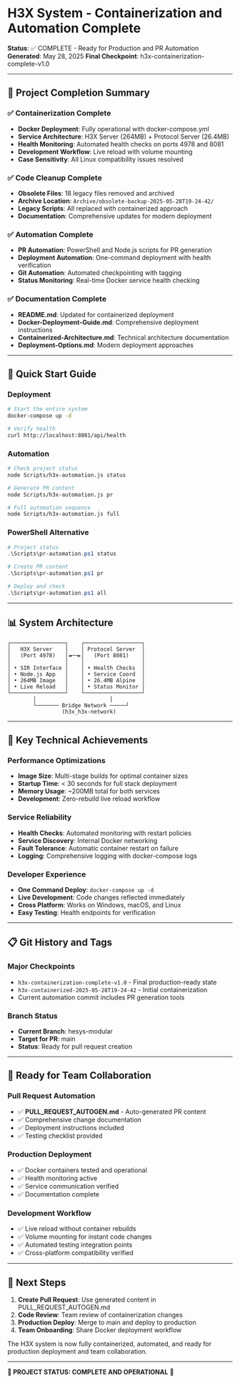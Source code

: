 # H3X System - Containerization and Automation Complete

**Status**: ✅ COMPLETE - Ready for Production and PR Automation **Generated**: May 28, 2025 **Final
Checkpoint**: h3x-containerization-complete-v1.0

---

## 🎯 Project Completion Summary

### ✅ Containerization Complete

- **Docker Deployment**: Fully operational with docker-compose.yml
- **Service Architecture**: H3X Server (264MB) + Protocol Server (26.4MB)
- **Health Monitoring**: Automated health checks on ports 4978 and 8081
- **Development Workflow**: Live reload with volume mounting
- **Case Sensitivity**: All Linux compatibility issues resolved

### ✅ Code Cleanup Complete

- **Obsolete Files**: 18 legacy files removed and archived
- **Archive Location**: `Archive/obsolete-backup-2025-05-28T19-24-42/`
- **Legacy Scripts**: All replaced with containerized approach
- **Documentation**: Comprehensive updates for modern deployment

### ✅ Automation Complete

- **PR Automation**: PowerShell and Node.js scripts for PR generation
- **Deployment Automation**: One-command deployment with health verification
- **Git Automation**: Automated checkpointing with tagging
- **Status Monitoring**: Real-time Docker service health checking

### ✅ Documentation Complete

- **README.md**: Updated for containerized deployment
- **Docker-Deployment-Guide.md**: Comprehensive deployment instructions
- **Containerized-Architecture.md**: Technical architecture documentation
- **Deployment-Options.md**: Modern deployment approaches

---

## 🚀 Quick Start Guide

### Deployment

```bash
# Start the entire system
docker-compose up -d

# Verify health
curl http://localhost:8081/api/health
```

### Automation

```bash
# Check project status
node Scripts/h3x-automation.js status

# Generate PR content
node Scripts/h3x-automation.js pr

# Full automation sequence
node Scripts/h3x-automation.js full
```

### PowerShell Alternative

```powershell
# Project status
.\Scripts\pr-automation.ps1 status

# Create PR content
.\Scripts\pr-automation.ps1 pr

# Deploy and check
.\Scripts\pr-automation.ps1 all
```

---

## 📊 System Architecture

```
┌─────────────────┐    ┌──────────────────┐
│   H3X Server    │    │ Protocol Server  │
│   (Port 4978)   │◄──►│   (Port 8081)    │
│                 │    │                  │
│ • SIR Interface │    │ • Health Checks  │
│ • Node.js App   │    │ • Service Coord  │
│ • 264MB Image   │    │ • 26.4MB Alpine  │
│ • Live Reload   │    │ • Status Monitor │
└─────────────────┘    └──────────────────┘
        │                       │
        └─────── Bridge Network ─────┘
                 (h3x_h3x-network)
```

---

## 🔧 Key Technical Achievements

### Performance Optimizations

- **Image Size**: Multi-stage builds for optimal container sizes
- **Startup Time**: < 30 seconds for full stack deployment
- **Memory Usage**: ~200MB total for both services
- **Development**: Zero-rebuild live reload workflow

### Service Reliability

- **Health Checks**: Automated monitoring with restart policies
- **Service Discovery**: Internal Docker networking
- **Fault Tolerance**: Automatic container restart on failure
- **Logging**: Comprehensive logging with docker-compose logs

### Developer Experience

- **One Command Deploy**: `docker-compose up -d`
- **Live Development**: Code changes reflected immediately
- **Cross Platform**: Works on Windows, macOS, and Linux
- **Easy Testing**: Health endpoints for verification

---

## 📋 Git History and Tags

### Major Checkpoints

- `h3x-containerization-complete-v1.0` - Final production-ready state
- `h3x-containerized-2025-05-28T19-24-42` - Initial containerization
- Current automation commit includes PR generation tools

### Branch Status

- **Current Branch**: hesys-modular
- **Target for PR**: main
- **Status**: Ready for pull request creation

---

## 🎯 Ready for Team Collaboration

### Pull Request Automation

- ✅ **PULL_REQUEST_AUTOGEN.md** - Auto-generated PR content
- ✅ Comprehensive change documentation
- ✅ Deployment instructions included
- ✅ Testing checklist provided

### Production Deployment

- ✅ Docker containers tested and operational
- ✅ Health monitoring active
- ✅ Service communication verified
- ✅ Documentation complete

### Development Workflow

- ✅ Live reload without container rebuilds
- ✅ Volume mounting for instant code changes
- ✅ Automated testing integration points
- ✅ Cross-platform compatibility verified

---

## 🏁 Next Steps

1. **Create Pull Request**: Use generated content in PULL_REQUEST_AUTOGEN.md
2. **Code Review**: Team review of containerization changes
3. **Production Deploy**: Merge to main and deploy to production
4. **Team Onboarding**: Share Docker deployment workflow

The H3X system is now fully containerized, automated, and ready for production deployment and team
collaboration.

---

**🎉 PROJECT STATUS: COMPLETE AND OPERATIONAL** 🎉
